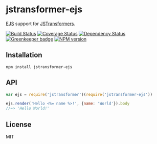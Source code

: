 # jstransformer-ejs

[EJS](https://github.com/mde/ejs) support for [JSTransformers](http://github.com/jstransformers).

[![Build Status](https://img.shields.io/travis/jstransformers/jstransformer-ejs/master.svg)](https://travis-ci.org/jstransformers/jstransformer-ejs)
[![Coverage Status](https://img.shields.io/codecov/c/github/jstransformers/jstransformer-ejs/master.svg)](https://codecov.io/gh/jstransformers/jstransformer-ejs)
[![Dependency Status](https://img.shields.io/david/jstransformers/jstransformer-ejs/master.svg)](http://david-dm.org/jstransformers/jstransformer-ejs)
[![Greenkeeper badge](https://badges.greenkeeper.io/jstransformers/jstransformer-ejs.svg)](https://greenkeeper.io/)
[![NPM version](https://img.shields.io/npm/v/jstransformer-ejs.svg)](https://www.npmjs.org/package/jstransformer-ejs)

## Installation

    npm install jstransformer-ejs

## API

```js
var ejs = require('jstransformer')(require('jstransformer-ejs'))

ejs.render('Hello <%= name %>!', {name: 'World'}).body
//=> 'Hello World!'
```

## License

MIT
